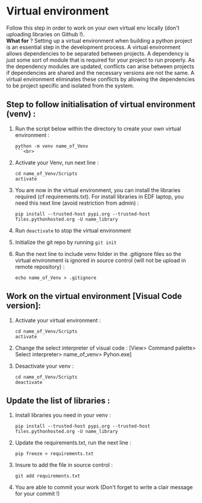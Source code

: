 # Virtual environment

Follow this step in order to work on your own virtual env locally (don't uploading libraries on Github !).<br>
**What for** ? Setting up a virtual environment when building a python project is an essential step in the development process. A virtual environment allows dependencies to be separated between projects. A dependency is just some sort of module that is required for your project to run properly. As the dependency modules are updated, conflicts can arise between projects if dependencies are shared and the necessary versions are not the same. A virtual environment eliminates these conflicts by allowing the dependencies to be project specific and isolated from the system.

## Step to follow initialisation of virtual environment (venv) :

1.  Run the script below within the directory to create your own virtual environment :

    ```
    python -m venv name_of_Venv
    ```<br>

2.  Activate your Venv, run next line :

    ```
    cd name_of_Venv/Scripts
    activate
    ```

3.  You are now in the virtual environment, you can install the libraries required (cf requirements.txt). For install libraries in EDF laptop, you need this next line (avoid restriction from admin) :

    ```
    pip install --trusted-host pypi.org --trusted-host files.pythonhosted.org -U name_library
    ```

4. Run `deactivate` to stop the virtual environment

5. Initialize the git repo by running `git init`

6.  Run the next line to include venv folder in the .gitignore files so the virtual environment is ignored in source control (will not be upload in remote repository) :

    ```
    echo name_of_Venv > .gitignore
    ```

## Work on the virtual environment \[Visual Code version]:

1.  Activate your virtual environment :

    ```
    cd name_of_Venv/Scripts
    activate
    ```

2. Change the select interpreter of visual code : \[View> Command palette> Select interpreter> name\_of\_venv> Pyhon.exe]

3.  Desactivate your venv :

    ```
    cd name_of_Venv/Scripts
    deactivate
    ```

## Update the list of libraries :

1.  Install libraries you need in your venv :

    ```
    pip install --trusted-host pypi.org --trusted-host files.pythonhosted.org -U name_library
    ```

2.  Update the requirements.txt, run the next line :

    ```
    pip freeze > requirements.txt
    ```

3.  Insure to add the file in source control :

    ```
    git add requirements.txt
    ```
    
4. You are able to commit your work (Don't forget to write a clair message for your commit !)
